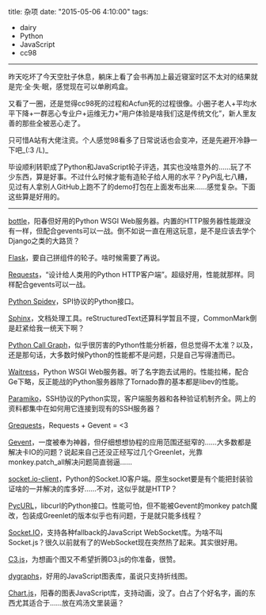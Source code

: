 title: 杂项
date: "2015-05-06 4:10:00"
tags:
- dairy
- Python
- JavaScript
- cc98
---

昨天吃坏了今天空肚子休息，躺床上看了会书再加上最近寝室时区不太对的结果就是完·全·失·眠，感觉现在可以单刷鸡盒。

又看了一圈，还是觉得cc98死的过程和Acfun死的过程很像。小圈子老人+平均水平下降+一群恶心专业户+运维无力+“用户体验是啥我们这是传统文化”，新人里友善的那些全被恶心走了。

只可惜A站有大佬注资。个人感觉98看多了日常说话也会变冲，还是先避开冷静一下吧\_(:3 /L)\_

毕设顺利转职成了Python和JavaScript轮子评选，其实也没啥意外的……玩了不少东西，算是好事。不过什么时候才能有造轮子给人用的水平？PyPi乱七八糟，见过有人拿别人GitHub上跑不了的demo打包在上面发布出来……感觉复杂。下面这些算是好用的。

<!-- more -->

- - -

[bottle](http://bottlepy.org/)，阳春但好用的Python WSGI Web服务器。内置的HTTP服务器性能跟没有一样，但配合gevents可以一战。倒不如说一直在用这玩意，是不是应该去学个Django之类的大路货？

[Flask](http://flask.pocoo.org/)，要自己拼组件的轮子。啥时候需要了再说。

[Requests](http://docs.python-requests.org/)，“设计给人类用的Python HTTP客户端”。超级好用，性能就那样。同样配合gevents可以一战。

[Python Spidev](https://github.com/doceme/py-spidev)，SPI协议的Python接口。

[Sphinx](http://sphinx-doc.org/)，文档处理工具。reStructuredText还算科学暂且不提，CommonMark倒是赶紧给我一统天下啊？

[Python Call Graph](http://pycallgraph.slowchop.com/en/master/)，似乎很厉害的Python性能分析器，但总觉得不太准？以及，还是那句话，大多数时候Python的性能都不是问题，只是自己写得渣而已。

[Waitress](http://waitress.readthedocs.org/)，Python WSGI Web服务器。听了名字跑去试用的。性能拉稀，配合Ge下略，反正能战的Python服务器除了Tornado靠的基本都是libev的性能。

[Paramiko](http://www.paramiko.org/)，SSH协议的Python实现，客户端服务器和各种验证机制齐全。网上的资料都集中在如何用它连接到现有的SSH服务器？

[Grequests](https://github.com/kennethreitz/grequests)，Requests + Gevent = <3

[Gevent](http://www.gevent.org/)，一度被奉为神器，但仔细想想协程的应用范围还挺窄的……大多数都是解决卡IO的问题？说起来自己还没正经写过几个Greenlet，光靠monkey.patch_all解决问题简直弱逼……

[socket.io-client](https://github.com/Automattic/socket.io-client)，Python的Socket.IO客户端。原生socket要是有个能把封装验证啥的一并解决的库多好……不对，这似乎就是HTTP？

[PycURL](http://pycurl.sourceforge.net/)，libcurl的Python接口。性能可怕，但不能被Gevent的monkey patch魔改，包装成Greenlet的版本似乎也有问题，于是就只能多线程？

[Socket.IO](http://socket.io/)，支持各种fallback的JavaScript WebSocket库。为啥不叫Socket.js？很久以前就有了的WebSocket现在突然热了起来。其实很好用。

[C3.js](http://c3js.org)，为想画个图又不希望折腾D3.js的你准备，很赞。

[dygraphs](http://dygraphs.com/)，好用的JavaScript图表库，虽说只支持折线图。

[Chart.js](http://www.chartjs.org/)，阳春的图表JavaScript库，支持动画，没了。白占了个好名字，画的东西尤其适合于……放在鸡汤文里装逼？
